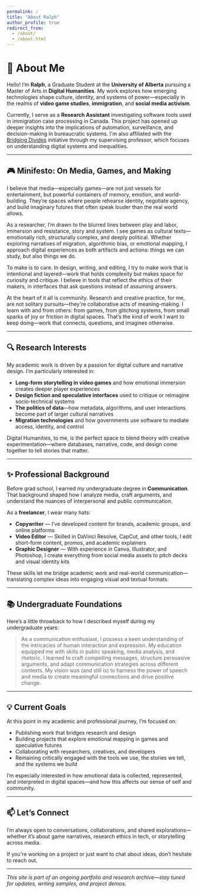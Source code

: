 ```yaml
---
permalink: /
title: "About Ralph"
author_profile: true
redirect_from: 
  - /about/
  - /about.html
---
```


# 👋 About Me

Hello! I’m **Ralph**, a Graduate Student at the **University of Alberta** pursuing a Master of Arts in **Digital Humanities**. My work explores how emerging technologies shape culture, identity, and systems of power—especially in the realms of **video game studies**, **immigration**, and **social media activism**.

Currently, I serve as a **Research Assistant** investigating software tools used in immigration case processing in Canada. This project has opened up deeper insights into the implications of automation, surveillance, and decision-making in bureaucratic systems. I'm also affiliated with the [Bridging Divides](https://sites.google.com/ualberta.ca/bridgingdividesuofa/home) initiative through my supervising professor, which focuses on understanding digital systems and inequalities.

---

## 🎮 Minifesto: On Media, Games, and Making

I believe that media—especially games—are not just vessels for entertainment, but powerful containers of memory, emotion, and world-building. They’re spaces where people rehearse identity, negotiate agency, and build imaginary futures that often speak louder than the real world allows.

As a researcher, I’m drawn to the blurred lines between play and labor, immersion and resistance, story and system. I see games as cultural texts—emotionally rich, structurally complex, and deeply political. Whether exploring narratives of migration, algorithmic bias, or emotional mapping, I approach digital experiences as both artifacts and actions: things we can study, but also things we do.

To make is to care. In design, writing, and editing, I try to make work that is intentional and layered—work that holds complexity but makes space for curiosity and critique. I believe in tools that reflect the ethics of their makers, in interfaces that ask questions instead of assuming answers.

At the heart of it all is community. Research and creative practice, for me, are not solitary pursuits—they're collaborative acts of meaning-making. I learn with and from others: from games, from glitching systems, from small sparks of joy or friction in digital spaces. That’s the kind of work I want to keep doing—work that connects, questions, and imagines otherwise.

---

## 🔍 Research Interests

My academic work is driven by a passion for digital culture and narrative design. I’m particularly interested in:

- **Long-form storytelling in video games** and how emotional immersion creates deeper player experiences  
- **Design fiction and speculative interfaces** used to critique or reimagine socio-technical systems  
- **The politics of data**—how metadata, algorithms, and user interactions become part of larger cultural narratives  
- **Migration technologies** and how governments use software to mediate access, identity, and control  

Digital Humanities, to me, is the perfect space to blend theory with creative experimentation—where databases, narrative, code, and design come together to tell stories that matter.

---

## ✨ Professional Background

Before grad school, I earned my undergraduate degree in **Communication**. That background shaped how I analyze media, craft arguments, and understand the nuances of interpersonal and public communication.  

As a **freelancer**, I wear many hats:

- **Copywriter** — I’ve developed content for brands, academic groups, and online platforms  
- **Video Editor** — Skilled in DaVinci Resolve, CapCut, and other tools, I edit short-form content, promos, and academic explainers  
- **Graphic Designer** — With experience in Canva, Illustrator, and Photoshop, I create everything from social media assets to pitch decks and visual identity kits

These skills let me bridge academic work and real-world communication—translating complex ideas into engaging visual and textual formats.

---

## 📚 Undergraduate Foundations

Here’s a little throwback to how I described myself during my undergraduate years:

> As a communication enthusiast, I possess a keen understanding of the intricacies of human interaction and expression. My education equipped me with skills in public speaking, media analysis, and rhetoric. I learned to craft compelling messages, structure persuasive arguments, and adapt communication strategies across different contexts. My vision was (and still is) to harness the power of speech and media to create meaningful connections and drive positive change.

---

## 💡 Current Goals

At this point in my academic and professional journey, I’m focused on:

- Publishing work that bridges research and design  
- Building projects that explore emotional mapping in games and speculative futures  
- Collaborating with researchers, creatives, and developers  
- Remaining critically engaged with the tools we use, the stories we tell, and the systems we build  

I’m especially interested in how emotional data is collected, represented, and interpreted in digital spaces—and how this affects our sense of self and community.

---

## 📫 Let’s Connect

I’m always open to conversations, collaborations, and shared explorations—whether it’s about game narratives, research ethics in tech, or storytelling across media.  

If you're working on a project or just want to chat about ideas, don’t hesitate to reach out.

---

_This site is part of an ongoing portfolio and research archive—stay tuned for updates, writing samples, and project demos._
